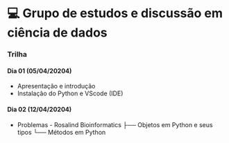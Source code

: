 # 💻 Grupo de estudos e discussão em ciência de dados

### Trilha
#### Dia 01 (05/04/20204)
- Apresentação e introdução
- Instalação do Python e VScode (IDE)

#### Dia 02 (12/04/20204)
- Problemas - Rosalind Bioinformatics
  ├── Objetos em Python e seus tipos
  └── Métodos em Python

